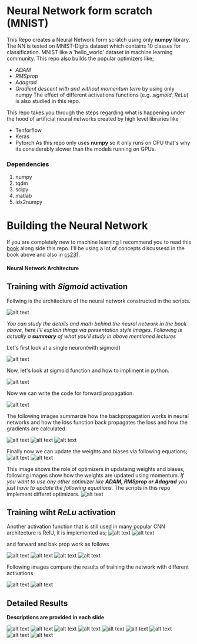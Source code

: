 # Neural Network form scratch (MNIST)
This Repo creates a Neural Network form scratch using only **numpy** library. The NN is tested on MNIST-Digits dataset which contains 10 classes for classification.
MNIST like a 'hello_world' dataset in machine learning community.
This repo also builds the popular optimizers like;
* *ADAM*
* *RMSprop*
* *Adagrad*
* *Gradient descent with and without momentum term*
by using only numpy
The effect of different activations functions (e.g. *sigmoid*, *ReLu*) is also studied in this repo.

This repo takes you through the steps regarding what is happening under the hood of artificial neural networks created by high level libraries like
* Tenforflow
* Keras
* Pytorch
As this repo only uses **numpy** so it only runs on CPU that's why its considerably slower than the models running on GPUs.

### Dependencies
1. numpy
2. tqdm
3. scipy
4. matlab
5. idx2numpy

# Building the Neural Network

If you are completely new to machine learning I recommend you to read this [book](https://b-ok.asia/book/2701405/13985c) along side this repo.
I'll be using a lot of concepts discussesd in the book above and also in [cs231](https://www.youtube.com/watch?v=vT1JzLTH4G4&list=PL3FW7Lu3i5JvHM8ljYj-zLfQRF3EO8sYv).

#### Neural Network Architecture
## Training with *Sigmoid* activation
Follwing is the architecture of the neural network constructed in the scripts.

![alt text](https://github.com/Mr-TalhaIlyas/Neural-Network-from-Scratch-using-Numpy/blob/master/screens/img1.jpg?raw=true)

*You can study the details and math behind the neural network in the book above, here I'll explain things via presentation style images. Following is actually a **summary** of what you'll study in above mentioned lectures*

Let's first look at a single neuron(with sigmoid)

![alt text](https://github.com/Mr-TalhaIlyas/Neural-Network-from-Scratch-using-Numpy/blob/master/screens/img3.jpg?raw=true)

Now, let's look at sigmoid function and how to impliment in python.

![alt text](https://github.com/Mr-TalhaIlyas/Neural-Network-from-Scratch-using-Numpy/blob/master/screens/img2.jpg?raw=true)

Now we can write the code for forward propagation.

![alt text](https://github.com/Mr-TalhaIlyas/Neural-Network-from-Scratch-using-Numpy/blob/master/screens/img4.jpg?raw=true)

The following images summarize how the backpropagation works in neural networks and how the loss function back propagates the loss and how the gradients are calculated.

![alt text](https://github.com/Mr-TalhaIlyas/Neural-Network-from-Scratch-using-Numpy/blob/master/screens/img6.jpg?raw=true)
![alt text](https://github.com/Mr-TalhaIlyas/Neural-Network-from-Scratch-using-Numpy/blob/master/screens/img5.jpg?raw=true)
![alt text](https://github.com/Mr-TalhaIlyas/Neural-Network-from-Scratch-using-Numpy/blob/master/screens/img7.jpg?raw=true)

Finally now we can update the weights and biases via following equations;
![alt text](https://github.com/Mr-TalhaIlyas/Neural-Network-from-Scratch-using-Numpy/blob/master/screens/img8.jpg?raw=true)
![alt text](https://github.com/Mr-TalhaIlyas/Neural-Network-from-Scratch-using-Numpy/blob/master/screens/img9.jpg?raw=true)

This image shows the role of optimizers in updataing weights and biases, following images show how the weights are updated using momentum. *If you want to use any other optimizer like **ADAM, RMSprop or Adagrad** you just have to update the following equations.*
The scripts in this repo implement differnt optimizers.
![alt text](https://github.com/Mr-TalhaIlyas/Neural-Network-from-Scratch-using-Numpy/blob/master/screens/img10.jpg?raw=true)

## Training wiht *ReLu* activation

Another activation function that is still used in  many popular CNN architecture is RelU, it is implemented as;
![alt text](https://github.com/Mr-TalhaIlyas/Neural-Network-from-Scratch-using-Numpy/blob/master/screens/img12.jpg?raw=true)
![alt text](https://github.com/Mr-TalhaIlyas/Neural-Network-from-Scratch-using-Numpy/blob/master/screens/img13.jpg?raw=true)

and forward and bak prop work as follows

![alt text](https://github.com/Mr-TalhaIlyas/Neural-Network-from-Scratch-using-Numpy/blob/master/screens/img14.jpg?raw=true)
![alt text](https://github.com/Mr-TalhaIlyas/Neural-Network-from-Scratch-using-Numpy/blob/master/screens/img15.jpg?raw=true)
![alt text](https://github.com/Mr-TalhaIlyas/Neural-Network-from-Scratch-using-Numpy/blob/master/screens/img16.jpg?raw=true)
![alt text](https://github.com/Mr-TalhaIlyas/Neural-Network-from-Scratch-using-Numpy/blob/master/screens/img17.jpg?raw=true)

Following images compare the results of training the network with different activations

![alt text](https://github.com/Mr-TalhaIlyas/Neural-Network-from-Scratch-using-Numpy/blob/master/screens/img18.jpg?raw=true)
![alt text](https://github.com/Mr-TalhaIlyas/Neural-Network-from-Scratch-using-Numpy/blob/master/screens/img19.jpg?raw=true)

## Detailed Results

**Descriptions are provided in each slide**

![alt text](https://github.com/Mr-TalhaIlyas/Neural-Network-from-Scratch-using-Numpy/blob/master/screens/img31.jpg?raw=true)
![alt text](https://github.com/Mr-TalhaIlyas/Neural-Network-from-Scratch-using-Numpy/blob/master/screens/img32.jpg?raw=true)
![alt text](https://github.com/Mr-TalhaIlyas/Neural-Network-from-Scratch-using-Numpy/blob/master/screens/img33.jpg?raw=true)
![alt text](https://github.com/Mr-TalhaIlyas/Neural-Network-from-Scratch-using-Numpy/blob/master/screens/img34.jpg?raw=true)
![alt text](https://github.com/Mr-TalhaIlyas/Neural-Network-from-Scratch-using-Numpy/blob/master/screens/img41.jpg?raw=true)
![alt text](https://github.com/Mr-TalhaIlyas/Neural-Network-from-Scratch-using-Numpy/blob/master/screens/img42.jpg?raw=true)
![alt text](https://github.com/Mr-TalhaIlyas/Neural-Network-from-Scratch-using-Numpy/blob/master/screens/img43.jpg?raw=true)
![alt text](https://github.com/Mr-TalhaIlyas/Neural-Network-from-Scratch-using-Numpy/blob/master/screens/img44.jpg?raw=true)
![alt text](https://github.com/Mr-TalhaIlyas/Neural-Network-from-Scratch-using-Numpy/blob/master/screens/img45.jpg?raw=true)












